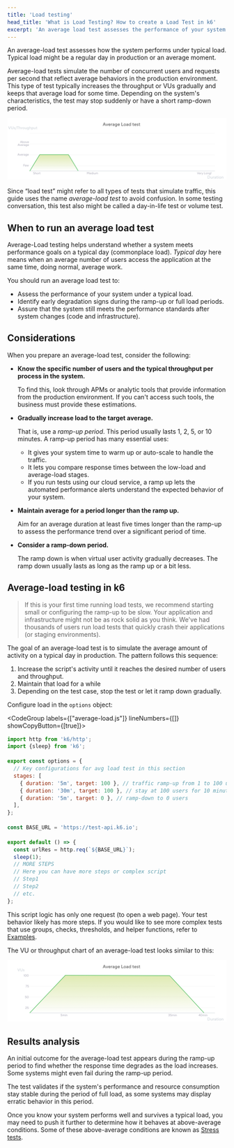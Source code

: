```yaml
---
title: 'Load testing'
head_title: 'What is Load Testing? How to create a Load Test in k6'
excerpt: 'An average load test assesses the performance of your system in terms of concurrent users or requests per second.'
---
```


An average-load test assesses how the system performs under typical load. Typical load might be a regular day in production or an average moment.

Average-load tests simulate the number of concurrent users and requests per second that reflect average behaviors in the production environment. This type of test typically increases the throughput or VUs gradually and keeps that average load for some time. Depending on the system's characteristics, the test may stop suddenly or have a short ramp-down period.

![Overview of an average load test](images/chart-average-load-test-overview.png)

Since “load test” might refer to all types of tests that simulate traffic, this guide uses the name _average-load test_ to avoid confusion.
In some testing conversation, this test also might be called a day-in-life test or volume test.

## When to run an average load test

Average-Load testing helps understand whether a system meets performance goals on a typical day (commonplace load). _Typical day_ here means when an average number of users access the application at the same time, doing normal, average work.

You should run an average load test to:

* Assess the performance of your system under a typical load.
* Identify early degradation signs during the ramp-up or full load periods.
* Assure that the system still meets the performance standards after system changes (code and infrastructure).

## Considerations

When you prepare an average-load test, consider the following:

* **Know the specific number of users and the typical throughput per process in the system.**

    To find this, look through APMs or analytic tools that provide information from the production environment. If you can't access such tools, the business must provide these estimations.
* **Gradually increase load to the target average.**
  
  That is, use a _ramp-up period_. This period usually lasts 1, 2, 5, or 10 minutes. A ramp-up period has many essential uses:
    * It gives your system time to warm up or auto-scale to handle the traffic.
    * It lets you compare response times between the low-load and average-load stages.
    * If you run tests using our cloud service, a ramp up lets the automated performance alerts understand the expected behavior of your system.
    
* **Maintain average for a period longer than the ramp up.**

  Aim for an average duration at least five times longer than the ramp-up to assess the performance trend over a significant period of time.

* **Consider a ramp-down period.**
  
  The ramp down is when virtual user activity gradually decreases. The ramp down usually lasts as long as the ramp up or a bit less.

## Average-load testing in k6

<Blockquote mod="note" title="Start small">

If this is your first time running load tests, we recommend starting small or configuring the ramp-up to be slow. Your application and infrastructure might not be as rock solid as you think. We've had thousands of users run load tests that quickly crash their applications (or staging environments).

</Blockquote>

The goal of an average-load test is to simulate the average amount of activity on a typical day in production. The pattern follows this sequence:

1. Increase the script's activity until it reaches the desired number of users and throughput. 
1. Maintain that load for a while
1. Depending on the test case, stop the test or let it ramp down gradually.

Configure load in the `options` object:

<CodeGroup labels={["average-load.js"]} lineNumbers={[]} showCopyButton={[true]}>

```javascript
import http from 'k6/http';
import {sleep} from 'k6';

export const options = {
  // Key configurations for avg load test in this section
  stages: [
    { duration: '5m', target: 100 }, // traffic ramp-up from 1 to 100 users over 5 minutes.
    { duration: '30m', target: 100 }, // stay at 100 users for 10 minutes
    { duration: '5m', target: 0 }, // ramp-down to 0 users
  ],
};

const BASE_URL = 'https://test-api.k6.io';

export default () => {
  const urlRes = http.req(`${BASE_URL}`);
  sleep(1);
  // MORE STEPS
  // Here you can have more steps or complex script
  // Step1
  // Step2
  // etc.
};
```

</CodeGroup>


This script logic has only one request (to open a web page). Your test behavior likely has more steps. If you would like to see more complex tests that use groups, checks, thresholds, and helper functions, refer to [Examples](/examples).

The VU or throughput chart of an average-load test looks similar to this:

![The shape of the average-load test as configured in the preceding script](images/chart-average-load-test-k6-script-example.png "Note that the number of users or throughput starts at 0, gradually ramps up to the desired value, and stays there for the indicated period. Then load ramps down for  a short period." )


## Results analysis

An initial outcome for the average-load test appears during the ramp-up period to find whether the response time degrades as the load increases. Some systems might even fail during the ramp-up period.

The test validates if the system's performance and resource consumption stay stable during the period of full load, as some systems may display erratic behavior in this period.

Once you know your system performs well and survives a typical load, you may need to push it further to determine how it behaves at above-average conditions. Some of these above-average conditions are known as [Stress tests](../stress-testing).

